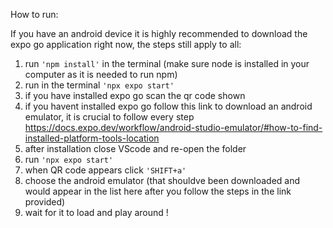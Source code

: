 How to run:

If you have an android device it is highly recommended to download the expo go application right now, the steps still apply to all:

1) run `'npm install'` in the terminal (make sure node is installed in your computer as it is needed to run npm)
2) run in the terminal `'npx expo start'`
3) if you have installed expo go scan the qr code shown
4) if you havent installed expo go follow this link to download an android emulator, it is crucial to follow every step https://docs.expo.dev/workflow/android-studio-emulator/#how-to-find-installed-platform-tools-location
5) after installation close VScode and re-open the folder
6) run `'npx expo start'`
7) when QR code appears click `'SHIFT+a'`
8) choose the android emulator (that shouldve been downloaded and would appear in the list here after you follow the steps in the link provided)
9) wait for it to load and play around !
